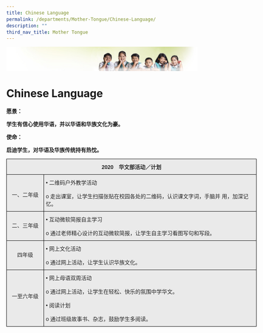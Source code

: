 ```yaml
---
title: Chinese Language
permalink: /departments/Mother-Tongue/Chinese-Language/
description: ""
third_nav_title: Mother Tongue
---
```

![](/images/Banner.jpg)

Chinese Language
================

**愿景：**

**学生有信心使用华语，并以华语和华族文化为豪。**

**使命：**

**启迪学生，对华语及华族传统持有热忱。**

<style type="text/css">
.tg  {border-collapse:collapse;border-spacing:0;}
.tg td{border-color:black;border-style:solid;border-width:1px;font-family:Arial, sans-serif;font-size:14px;
  overflow:hidden;padding:10px 5px;word-break:normal;}
.tg th{border-color:black;border-style:solid;border-width:1px;font-family:Arial, sans-serif;font-size:14px;
  font-weight:normal;overflow:hidden;padding:10px 5px;word-break:normal;}
.tg .tg-n4qt{background-color:#EAEAEA;color:#222;font-weight:bold;text-align:center;vertical-align:top}
.tg .tg-y7qa{background-color:#EAEAEA;color:#222;text-align:left;vertical-align:top}
.tg .tg-ii8k{background-color:#EAEAEA;color:#222;text-align:center;vertical-align:top}
</style>
<table class="tg" style="undefined;table-layout: fixed; width: 659px">
<colgroup>
<col style="width: 98px">
<col style="width: 561px">
</colgroup>
<thead>
  <tr>
    <th class="tg-n4qt" colspan="2">2020　华文部活动／计划<br></th>
  </tr>
</thead>
<tbody>
  <tr>
    <td class="tg-ii8k"><br><br>一、二年级<br></td>
    <td class="tg-y7qa">•	二维码户外教学活动<br><br>            o	走出课室，让学生扫描张贴在校园各处的二维码，认识课文字词，手脑并                           用，加深记忆。<br></td>
  </tr>
  <tr>
    <td class="tg-ii8k"><br>二、三年级<br></td>
    <td class="tg-y7qa">•	互动微软简报自主学习<br><br>            o	通过老师精心设计的互动微软简报，让学生自主学习看图写句和写段。<br></td>
  </tr>
  <tr>
    <td class="tg-ii8k"><br>四年级</td>
    <td class="tg-y7qa">•	网上文化活动<br><br>            o	通过网上活动，让学生认识华族文化。<br></td>
  </tr>
  <tr>
    <td class="tg-ii8k"><br><br><br>一至六年级<br></td>
    <td class="tg-y7qa">•	网上母语双周活动<br><br>            o	通过网上活动，让学生在轻松、快乐的氛围中学华文。<br><br>•	阅读计划<br><br>            o	通过班级故事书、杂志，鼓励学生多阅读。</td>
  </tr>
</tbody>
</table>